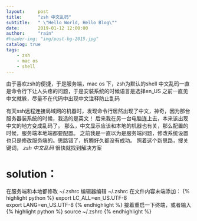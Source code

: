 ```yaml
---
layout:     post
title:      "zsh 中文乱码"
subtitle:   " \"Hello World, Hello Blog\""
date:       2019-01-12 12:00:00
author:     "rain"
#header-img: "img/post-bg-2015.jpg"
catalog: true
tags:
    - zsh
    - mac os
    - shell
---
```


由于喜欢zsh的便捷，于是服务端，mac os 下，zsh为默认的shell
中文乱码一直是命令行下让人头疼的问题，于是安装系统的时候语言是选择en_US
之前一直见中文就躲，尽量不在代码中出现中文注释防止乱码

有天ssh远程连接局域网的机器时，发现命令行居然出现了中文，神奇，因为那台服务器装系统的时候，我选的是英文！
后来我在另一台电脑连上去，本来该出现中文的地方变成乱码了。
那么，中文显示应该和本地的机器也有关，那么配置的时候，服务端本地端都要配置。
之前我是一直以为是服务端问题，修改系统设置也只是修改服务端的。思路错了，折腾好久都没有成功。
照着这个新思路，搜关键词， *zsh 中文乱码* 很快就找到解决方案

# solution：

在服务端和本地都修改 ~/.zshrc
编辑器编辑 ~/.zshrc
在文件内容末端添加：
{% highlight python %}
export LC_ALL=en_US.UTF-8  
export LANG=en_US.UTF-8
{% endhighlight %}
接着重启一下终端，或者输入
{% highlight python %}
source ~/.zshrc
{% endhighlight %}
